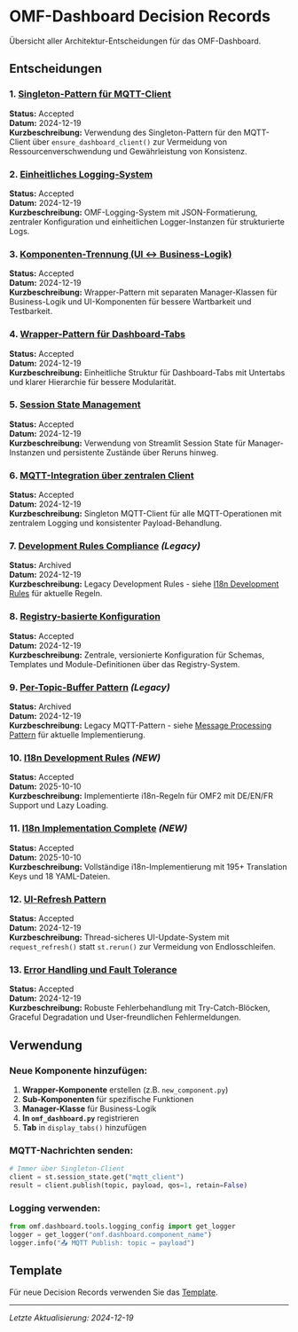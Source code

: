 # OMF-Dashboard Decision Records

Übersicht aller Architektur-Entscheidungen für das OMF-Dashboard.

## Entscheidungen

### 1. [Singleton-Pattern für MQTT-Client](01-singleton-pattern-mqtt-client.md)
**Status:** Accepted  
**Datum:** 2024-12-19  
**Kurzbeschreibung:** Verwendung des Singleton-Pattern für den MQTT-Client über `ensure_dashboard_client()` zur Vermeidung von Ressourcenverschwendung und Gewährleistung von Konsistenz.

### 2. [Einheitliches Logging-System](02-unified-logging-system.md)
**Status:** Accepted  
**Datum:** 2024-12-19  
**Kurzbeschreibung:** OMF-Logging-System mit JSON-Formatierung, zentraler Konfiguration und einheitlichen Logger-Instanzen für strukturierte Logs.

### 3. [Komponenten-Trennung (UI ↔ Business-Logik)](03-component-separation-ui-business-logic.md)
**Status:** Accepted  
**Datum:** 2024-12-19  
**Kurzbeschreibung:** Wrapper-Pattern mit separaten Manager-Klassen für Business-Logik und UI-Komponenten für bessere Wartbarkeit und Testbarkeit.

### 4. [Wrapper-Pattern für Dashboard-Tabs](04-wrapper-pattern-dashboard-tabs.md)
**Status:** Accepted  
**Datum:** 2024-12-19  
**Kurzbeschreibung:** Einheitliche Struktur für Dashboard-Tabs mit Untertabs und klarer Hierarchie für bessere Modularität.

### 5. [Session State Management](05-session-state-management.md)
**Status:** Accepted  
**Datum:** 2024-12-19  
**Kurzbeschreibung:** Verwendung von Streamlit Session State für Manager-Instanzen und persistente Zustände über Reruns hinweg.

### 6. [MQTT-Integration über zentralen Client](06-mqtt-integration-central-client.md)
**Status:** Accepted  
**Datum:** 2024-12-19  
**Kurzbeschreibung:** Singleton MQTT-Client für alle MQTT-Operationen mit zentralem Logging und konsistenter Payload-Behandlung.

### 7. [Development Rules Compliance](../archive/03-decision-records_omf_legacy/07-development-rules-compliance.md) *(Legacy)*
**Status:** Archived  
**Datum:** 2024-12-19  
**Kurzbeschreibung:** Legacy Development Rules - siehe [I18n Development Rules](i18n-development-rules.md) für aktuelle Regeln.

### 8. [Registry-basierte Konfiguration](08-registry-based-configuration.md)
**Status:** Accepted  
**Datum:** 2024-12-19  
**Kurzbeschreibung:** Zentrale, versionierte Konfiguration für Schemas, Templates und Module-Definitionen über das Registry-System.

### 9. [Per-Topic-Buffer Pattern](../archive/02-architecture_omf_legacy/per-topic-buffer-pattern.md) *(Legacy)*
**Status:** Archived  
**Datum:** 2024-12-19  
**Kurzbeschreibung:** Legacy MQTT-Pattern - siehe [Message Processing Pattern](../02-architecture/message-processing-pattern.md) für aktuelle Implementierung.

### 10. [I18n Development Rules](i18n-development-rules.md) *(NEW)*
**Status:** Accepted  
**Datum:** 2025-10-10  
**Kurzbeschreibung:** Implementierte i18n-Regeln für OMF2 mit DE/EN/FR Support und Lazy Loading.

### 11. [I18n Implementation Complete](i18n-implementation-complete.md) *(NEW)*
**Status:** Accepted  
**Datum:** 2025-10-10  
**Kurzbeschreibung:** Vollständige i18n-Implementierung mit 195+ Translation Keys und 18 YAML-Dateien.

### 12. [UI-Refresh Pattern](10-ui-refresh-pattern.md)
**Status:** Accepted  
**Datum:** 2024-12-19  
**Kurzbeschreibung:** Thread-sicheres UI-Update-System mit `request_refresh()` statt `st.rerun()` zur Vermeidung von Endlosschleifen.

### 13. [Error Handling und Fault Tolerance](11-error-handling-fault-tolerance.md)
**Status:** Accepted  
**Datum:** 2024-12-19  
**Kurzbeschreibung:** Robuste Fehlerbehandlung mit Try-Catch-Blöcken, Graceful Degradation und User-freundlichen Fehlermeldungen.

## Verwendung

### Neue Komponente hinzufügen:
1. **Wrapper-Komponente** erstellen (z.B. `new_component.py`)
2. **Sub-Komponenten** für spezifische Funktionen
3. **Manager-Klasse** für Business-Logik
4. **In `omf_dashboard.py`** registrieren
5. **Tab** in `display_tabs()` hinzufügen

### MQTT-Nachrichten senden:
```python
# Immer über Singleton-Client
client = st.session_state.get("mqtt_client")
result = client.publish(topic, payload, qos=1, retain=False)
```

### Logging verwenden:
```python
from omf.dashboard.tools.logging_config import get_logger
logger = get_logger("omf.dashboard.component_name")
logger.info("📤 MQTT Publish: topic → payload")
```

## Template

Für neue Decision Records verwenden Sie das [Template](decision_template.md).

---

*Letzte Aktualisierung: 2024-12-19*

